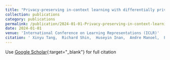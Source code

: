 ```yaml
---
title: "Privacy-preserving in-context learning with differentially private few-shot generation"
collection: publications
category: publications
permalink: /publication/2024-01-01-Privacy-preserving-in-context-learning-with-differentially-private-few-shot-generation
date: 2024-01-01
venue: 'International Conference on Learning Representations (ICLR)'
citation: ' Xinyu Tang,  Richard Shin,  Huseyin Inan,  Andre Manoel,  Fatemehsadat Mireshghallah,  Zinan Lin,  Sivakanth Gopi,  Janardhan Kulkarni,  Robert Sim, &quot;Privacy-preserving in-context learning with differentially private few-shot generation.&quot; International Conference on Learning Representations (ICLR), 2024.'
---
```

Use [Google Scholar](https://scholar.google.com/scholar?q=Privacy+preserving+in+context+learning+with+differentially+private+few+shot+generation){:target="_blank"} for full citation